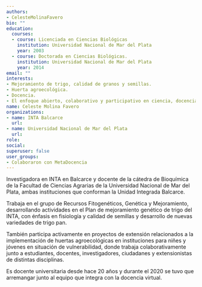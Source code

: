 ```yaml
---
authors:
- CelesteMolinaFavero
bio: ""
education:
  courses:
  - course: Licenciada en Ciencias Biológicas
    institution: Universidad Nacional de Mar del Plata
    year: 2003
  - course: Doctorada en Ciencias Biológicas.
    institution: Universidad Nacional de Mar del Plata
    year: 2014
email: ""
interests:
- Mejoramiento de trigo, calidad de granos y semillas.
- Huerta agroecológica.
- Docencia.
- El enfoque abierto, colaborativo y participativo en ciencia, docencia y extensión.
name: Celeste Molina Favero
organizations:
- name: INTA Balcarce 
  url: 
- name: Universidad Nacional de Mar del Plata
  url: 
role:
social:
superuser: false
user_groups:
- Colaboraron con MetaDocencia
---
```


Investigadora en INTA en Balcarce y docente de la cátedra de Bioquímica de la Facultad de Ciencias Agrarias de la Universidad Nacional de Mar del Plata, ambas instituciones que conforman la Unidad Integrada Balcarce.

Trabaja en el grupo de Recursos Fitogenéticos, Genética y Mejoramiento, desarrollando actividades en el Plan de mejoramiento genético de trigo del INTA, con énfasis en fisiología y calidad de semillas y desarrollo de nuevas variedades de trigo pan. 

También participa activamente en proyectos de extensión relacionados a la implementación de huertas agroecológicas en instituciones para niñes y jóvenes en situación de vulnerabilidad, donde trabaja colaborativamente junto a estudiantes, docentes, investigadores, ciudadanes y extensionistas de distintas disciplinas. 

Es docente universitaria desde hace 20 años y durante el 2020 se tuvo que arremangar junto al equipo que integra con la docencia virtual.
